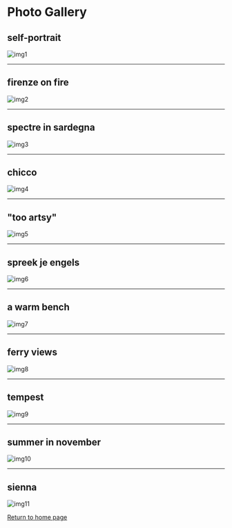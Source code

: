# Photo Gallery

## self-portrait
![img1](https://raw.githubusercontent.com/drew-laird/drew-laird.github.io/main/assets/gallery/1.JPG)

* * *

## firenze on fire
![img2](https://raw.githubusercontent.com/drew-laird/drew-laird.github.io/main/assets/gallery/2.jpg)

* * *

## spectre in sardegna
![img3](https://raw.githubusercontent.com/drew-laird/drew-laird.github.io/main/assets/gallery/3.jpg)

* * *

## chicco
![img4](https://raw.githubusercontent.com/drew-laird/drew-laird.github.io/main/assets/gallery/4.jpg)

* * *

## "too artsy"
![img5](https://raw.githubusercontent.com/drew-laird/drew-laird.github.io/main/assets/gallery/5.jpg)

* * *

## spreek je engels
![img6](https://raw.githubusercontent.com/drew-laird/drew-laird.github.io/main/assets/gallery/6.JPG)

* * *

## a warm bench
![img7](https://raw.githubusercontent.com/drew-laird/drew-laird.github.io/main/assets/gallery/7.jpg)

* * *

## ferry views
![img8](https://raw.githubusercontent.com/drew-laird/drew-laird.github.io/main/assets/gallery/8.jpg)

* * *

## tempest
![img9](https://raw.githubusercontent.com/drew-laird/drew-laird.github.io/main/assets/gallery/9.jpg)

* * *

## summer in november
![img10](https://raw.githubusercontent.com/drew-laird/drew-laird.github.io/main/assets/gallery/10.jpg)

* * *

## sienna
![img11](https://raw.githubusercontent.com/drew-laird/drew-laird.github.io/main/assets/gallery/11.JPG)

[Return to home page](./)
